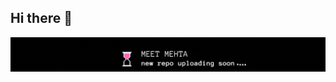 ## Hi there 👋
![](https://github.com/MeetInCode/MeetInCode/blob/bb2f437658a14126c2dfdd6ccedd7ab651c3239f/mygif.gif)
